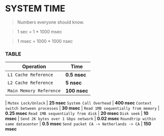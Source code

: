 # SYSTEM TIME


> Numbers everyone should know.

> 1 sec = 1 * 1000 msec

> 1 msec = 1000 * 1000 nsec

### TABLE


Operation | Time
--- | ---
`L1 Cache Reference` | **0.5 nsec**
`L2 Cache Reference` | **5 nsec**
`Main Memory Reference` | **100 nsec**
|
`Mutex Lock/Unlock` | **25 nsec**
`System Call Overhead` | **400 nsec**
`Context switch between processes` | **30 msec**
|
`Read 1MB sequentially from memory` | **0.25 msec**
`Read 1MB sequentially from disk` | **20 msec**
`Disk seek` | **10 msec**
|
`Send 2K bytes over 1 Gbps network` | **0.02 msec**
`Roundtrip within same datacenter` | **0.5 msec**
`Send packet CA -> Netherlands -> CA` | **150 msec**

